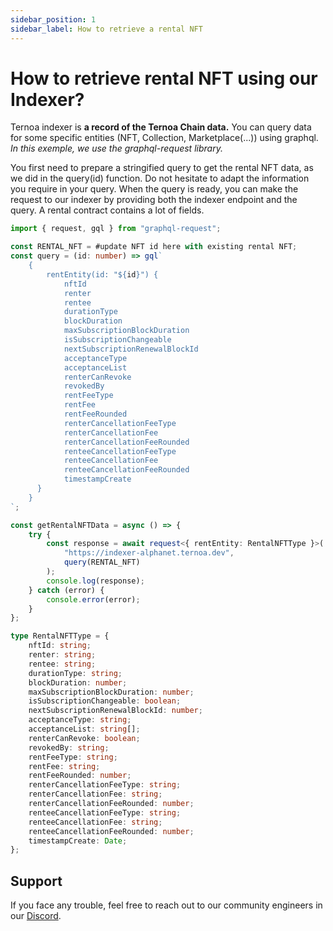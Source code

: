```yaml
---
sidebar_position: 1
sidebar_label: How to retrieve a rental NFT
---
```


# How to retrieve rental NFT using our Indexer?

Ternoa indexer is **a record of the Ternoa Chain data.**
You can query data for some specific entities (NFT, Collection, Marketplace(...)) using graphql.
_In this exemple, we use the graphql-request library._

You first need to prepare a stringified query to get the rental NFT data, as we did in the query(id) function.
Do not hesitate to adapt the information you require in your query. When the query is ready, you can make the request to our indexer by providing both the indexer endpoint and the query. A rental contract contains a lot of fields.

```typescript showLineNumbers
import { request, gql } from "graphql-request";

const RENTAL_NFT = #update NFT id here with existing rental NFT;
const query = (id: number) => gql`
    {
        rentEntity(id: "${id}") {
            nftId
            renter
            rentee
            durationType
            blockDuration
            maxSubscriptionBlockDuration
            isSubscriptionChangeable
            nextSubscriptionRenewalBlockId
            acceptanceType
            acceptanceList
            renterCanRevoke
            revokedBy
            rentFeeType
            rentFee
            rentFeeRounded
            renterCancellationFeeType
            renterCancellationFee
            renterCancellationFeeRounded
            renteeCancellationFeeType
            renteeCancellationFee
            renteeCancellationFeeRounded
            timestampCreate
      }
    }
`;

const getRentalNFTData = async () => {
	try {
		const response = await request<{ rentEntity: RentalNFTType }>(
			"https://indexer-alphanet.ternoa.dev",
			query(RENTAL_NFT)
		);
		console.log(response);
	} catch (error) {
		console.error(error);
	}
};

type RentalNFTType = {
    nftId: string;
    renter: string;
    rentee: string;
    durationType: string;
    blockDuration: number;
    maxSubscriptionBlockDuration: number;
    isSubscriptionChangeable: boolean;
    nextSubscriptionRenewalBlockId: number;
    acceptanceType: string;
    acceptanceList: string[];
    renterCanRevoke: boolean;
    revokedBy: string;
    rentFeeType: string;
    rentFee: string;
    rentFeeRounded: number;
    renterCancellationFeeType: string;
    renterCancellationFee: string;
    renterCancellationFeeRounded: number;
    renteeCancellationFeeType: string;
    renteeCancellationFee: string;
    renteeCancellationFeeRounded: number;
    timestampCreate: Date;
};
```

## Support

If you face any trouble, feel free to reach out to our community engineers in our [Discord](https://discord.gg/fUmBkPpnRu).
